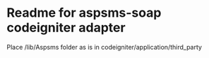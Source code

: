 Readme for aspsms-soap codeigniter adapter
==========================================

Place /lib/Aspsms folder as is in codeigniter/application/third_party